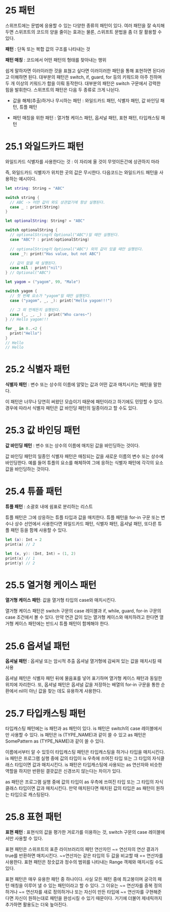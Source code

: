 # 25 패턴 

스위프트에는 문법에 응용할 수 있는 다양한 종류의 패턴이 있다. 여러 패턴을 잘 숙지해두면 스위프트의 코드의 양을 줄이는 효과는 물론, 스위프트 문법을 좀 더 잘 활용할 수 있다. 

**패턴** : 단독 또는 복합 값의 구조를 나타내는 것

**패턴 매칭** : 코드에서 어떤 패턴의 형태를 찾아내는 행위

쉽게 말하자면 이러이러한 것을 표혆고 싶다면 이러이러한 패턴을 통해 표현하면 된다라고 이해하면 된다. 대부분의 패턴은 switch, if, guard, for 등의 키워드와 아주 친하며 두 개 이상의 키워드가 합을 이뤄 동작한다. 대부분의 패턴은 switch 구문에서 강력한 힘을 발휘한다. 스위프트의 패턴은 다음 두 종류로 크게 나뉜다.

- 값을 해체(추출)하거나 무시하는 패턴 : 와일드카드 패턴, 식별자 패턴, 값 바인딩 패턴, 튜플 패턴

- 패턴 매칭을 위한 패턴 : 열거형 케이스 패턴, 옵셔널 패턴, 표현 패턴, 타입캐스팅 패턴

  

# 25.1 와일드카드 패턴 

와일드카드 식별자를 사용한다는 것 :  이 자리에 올 것이 무엇이든간에 상관하지 마라

즉, 와일드카드 식별자가 위치한 곳의 값은 무시한다. 다음코드는 와일드카드 패턴을 사용하는 예시이다. 

```swift
let string: String = "ABC"

switch string {
  // ABC -> 어떤 값이 와도 상관없기에 항상 실행된다. 
  case _ : print(String)
}

let optionalString: String? = "ABC"

switch optionalString {
  // optionalString이 Optional("ABC")일 때만 실행된다.
  case "ABC"? : print(optionalString)
  
  // optionalString이 Optional("ABC") 외의 값이 있을 때만 실행된다.
  case _?: print("Has value, but not ABC")
  
  // 값이 없을 때 실행된다.
  case nil : print("nil")
} // Optional("ABC")

let yagom = ("yagom", 99, "Male")

switch yagom {
  // 첫 번쨰 요소가 "yagom"일 때만 실행된다.
  case ("yagom", _, _): print("Hello yagom!!!")
  
  // 그 외 언제든지 실행된다.
  case (_, _, _) : print("Who cares~")
} // Hello yagom!!!

for _ in 0..<2 {
  print("Hello")
}
// Hello
// Hello
```



# 25.2 식별자 패턴

**식별자 패턴** :  변수 또는 상수의 이름에 알맞는 값과 어떤 값과 매치시키는 패턴을 말한다.

이 패턴은 너무나 당연히 써왔던 모습이기 때문에 패턴이라고 하기에도 민망할 수 있다. 경우에 따라서 식별자 패턴은 값 바인딩 패턴의 일종이라고 할 수도 있다.



# 25.3 값 바인딩 패턴

**값 바인딩 패턴** : 변수 또는 상수의 이름에 매치된 값을 바인딩하는 것이다. 

값 바인딩 패턴의 일종인 식별자 패턴은 매칭되는 값을 새로운 이름의 변수 또는 상수에 바인딩한다. 예를 들어 튜플의 요소를 해체하여 그에 응하는 식별자 패턴에 각각의 요소 값을 바인딩하는 것이다.



# 25.4 튜플 패턴

**튜플 패턴** : 소괄호 내에 쉼표로 분리하는 리스트

튜플 패턴은 그에 상응하는 튜플 타입과 값을 매치한다. 튜플 패턴을 for-in 구문 또는 변수나 상수 선언에서 사용한다면 와일드카드 패턴, 식별자 패턴, 옵셔널 패턴, 또다른 튜플 패턴 등을 함께 사용할 수 있다.

```swift
let (a): Int = 2
print(a) // 2

let (x, y): (Int, Int) = (1, 2)
print(x) // 1
print(y) // 2
```



# 25.5 열거형 케이스 패턴

**열거형 케이스 패턴**: 값을 열거형 타입의 case와 매치시킨다. 

열거형 케이스 패턴은 switch 구문의 case 레이블과 if, while, guard, for-in 구문의 case 조건에서 볼 수 있다. 만약 연관 값이 있는 열거형 케이스와 매치하려고 한다면 열거형 케이스 패턴에는 반드시 튜플 패턴이 함께해야 한다.



# 25.6 옵셔널 패턴

**옵셔널 패턴** : 옵셔널 또는 암시적 추출 옵셔널 열거형에 감싸져 있는 값을 매치시킬 때 사용

옵셔널 패턴은 식별자 패턴 뒤에 물음표를 넣어 표기하며 열거형 케이스 패턴과 동일한 위치에 자리한다. 또, 옵셔널 패턴은 옵셔널 값을 저장하는 배열의 for-in 구문을 통한 순환에서 nil이 아닌 값을 찾는 데도 유용하게 사용한다.



# 25.7 타입캐스팅 패턴

타입캐스팅 패턴에는 is 패턴과 as 패턴이 있다. is 패턴은 switch의 case 레이블에서만 사용할 수 있다. is 패턴은 is (TYPE_NAME)과 같이 쓸 수 있고 as 패턴은 SomePattern as (TYPE_NAME)과 같이 쓸 수 있다.

이름에서부터 알 수 있듯이 타입캐스팅 패턴은 타입캐스팅을 하거나 타입을 매치시킨다. is 패턴은 프로그램 실행 중에 값의 타입이 is 우측에 쓰여진 타입 또는 그 타입의 자식클래스 타입이면 값과 매치시킨다. is 패턴은 타입캐스팅에 사용되는 as 연산자와 비슷한 역할을 하지만 반환된 결괏값은 신경쓰지 않는다는 차이가 있다. 

as 패턴은 프로그램 실행 중에 값의 타입이 as 우측에 쓰여진 타입 또는 그 타입의 자식클래스 타입이면 값과 매치시킨다. 만약 매치된다면 매치된 값의 타입은 as 패턴이 원하는 타입으로 캐스팅된다. 



# 25.8 표현 패턴

**표현 패턴** : 표현식의 값을 평가한 겨로가를 이용하는 것, switch 구문의 case 레이블에서만 사용할 수 있다.

표현 패턴은 스위프트의 표준 라이브러리의 패턴 연산자인 ~= 연산자의 연산 결과가 true를 반환하면 매치시킨다. ~=연산자는 같은 타입의 두 값을 비교할 때 == 연산자를 사용한다. 표현 패턴은 정숫값과 정수의 범위를 나타내는 Range 객체와 매치시킬 수도 있다.

표현 패턴은 매우 유용한 패턴 중 하나이다. 사실 모든 패턴 중에 최고봉이며 궁극의 패턴 매칭을 이루어 낼 수 있는 패턴이라고 할 수 있다. 그 이유는 ~= 연산자를 중복 정의하거나 ~= 연산자를 새로 정의하거나 또는 자신이 만든 타입에 ~= 연산자를 구현해준다면 자신이 원하는대로 패턴을 완성시킬 수 있기 때문이다. 거기에 더불어 제네릭까지 추가하면 활용도는 더욱 높아진다.

